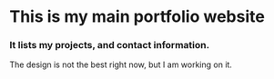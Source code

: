 # This is my main portfolio website

### It lists my projects, and contact information.
The design is not the best right now, but I am working on it.
